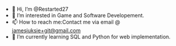 - 👋 Hi, I’m @Restarted27
- 👀 I’m interested in Game and Software Developement.
- 📫 How to reach me:Contact me via email @ jamesjuksie+git@gmail.com
- 🌱 I’m currently learning SQL and Python for web implementation.
<!---
Restarted27/Restarted27 is a ✨ special ✨ repository because its `README.md` (this file) appears on your GitHub profile.
You can click the Preview link to take a look at your changes.


- 💞️ I’m looking to collaborate on ...
--->
